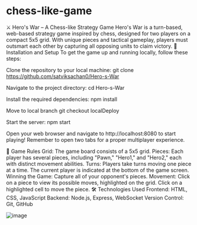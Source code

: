 # chess-like-game
⚔️ Hero's War – A Chess-like Strategy Game Hero's War is a turn-based, web-based strategy game inspired by chess, designed for two players on a compact 5x5 grid. With unique pieces and tactical gameplay, players must outsmart each other by capturing all opposing units to claim victory. 
🚀 Installation and Setup
To get the game up and running locally, follow these steps:

Clone the repository to your local machine:
git clone https://github.com/satviksachan0/Hero-s-War
        
Navigate to the project directory:
cd Hero-s-War
        
Install the required dependencies:
npm install
        
Move to local branch
git checkout localDeploy
        
Start the server:
npm start
        
Open your web browser and navigate to http://localhost:8080 to start playing! Remember to open two tabs for a proper multiplayer experience.

📜 Game Rules
Grid: The game board consists of a 5x5 grid.
Pieces: Each player has several pieces, including "Pawn," "Hero1," and "Hero2," each with distinct movement abilities.
Turns: Players take turns moving one piece at a time. The current player is indicated at the bottom of the game screen.
Winning the Game: Capture all of your opponent's pieces.
Movement: Click on a piece to view its possible moves, highlighted on the grid. Click on a highlighted cell to move the piece.
🛠️ Technologies Used
Frontend: HTML, CSS, JavaScript
Backend: Node.js, Express, WebSocket
Version Control: Git, GitHub

![image](https://github.com/user-attachments/assets/6d11e47c-f121-403b-bcd7-76d14f969345)
